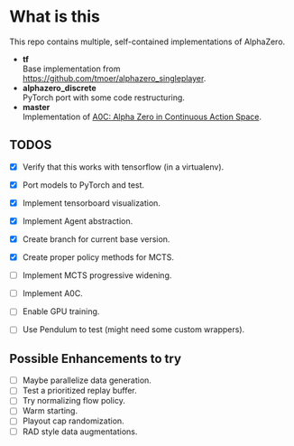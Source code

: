 # What is this
This repo contains multiple, self-contained implementations of AlphaZero. 

* **tf**   
    Base implementation from https://github.com/tmoer/alphazero_singleplayer.  
* **alphazero_discrete**  
    PyTorch port with some code restructuring.  
* **master**  
    Implementation of [A0C: Alpha Zero in Continuous Action Space](https://arxiv.org/pdf/1805.09613.pdf).


## TODOS
- [x] Verify that this works with tensorflow (in a virtualenv).
- [x] Port models to PyTorch and test.
- [x] Implement tensorboard visualization.
- [x] Implement Agent abstraction.
- [x] Create branch for current base version.
- [x] Create proper policy methods for MCTS.
- [ ] Implement MCTS progressive widening.
- [ ] Implement A0C.
- [ ] Enable GPU training.
- [ ] Use Pendulum to test (might need some custom wrappers).


## Possible Enhancements to try
- [ ] Maybe parallelize data generation.
- [ ] Test a prioritized replay buffer.
- [ ] Try normalizing flow policy.
- [ ] Warm starting.
- [ ] Playout cap randomization.
- [ ] RAD style data augmentations.
